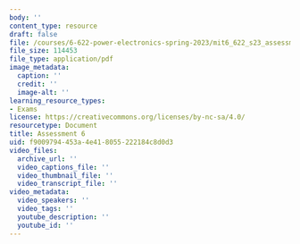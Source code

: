 ```yaml
---
body: ''
content_type: resource
draft: false
file: /courses/6-622-power-electronics-spring-2023/mit6_622_s23_assessment06.pdf
file_size: 114453
file_type: application/pdf
image_metadata:
  caption: ''
  credit: ''
  image-alt: ''
learning_resource_types:
- Exams
license: https://creativecommons.org/licenses/by-nc-sa/4.0/
resourcetype: Document
title: Assessment 6
uid: f9009794-453a-4e41-8055-222184c8d0d3
video_files:
  archive_url: ''
  video_captions_file: ''
  video_thumbnail_file: ''
  video_transcript_file: ''
video_metadata:
  video_speakers: ''
  video_tags: ''
  youtube_description: ''
  youtube_id: ''
---
```

